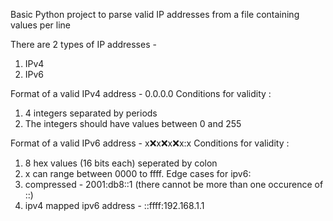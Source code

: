 Basic Python project to parse valid IP addresses from a file containing values per line

There are 2 types of IP addresses - 
1. IPv4
2. IPv6

Format of a valid IPv4 address - 0.0.0.0
Conditions for validity :
1. 4 integers separated by periods 
2. The integers should have values between 0 and 255


Format of a valid IPv6 address - x:x:x:x:x:x:x:x 
Conditions for validity :
1. 8 hex values (16 bits each) seperated by colon
2. x can range between 0000 to ffff. 
Edge cases for ipv6:
1. compressed - 2001:db8::1 (there cannot be more than one occurence of ::)
2. ipv4 mapped ipv6 address - ::ffff:192.168.1.1